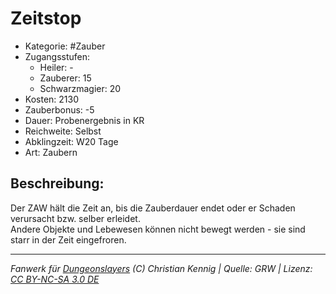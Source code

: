 # Zeitstop  
- Kategorie: #Zauber  
- Zugangsstufen:  
  - Heiler: -  
  - Zauberer: 15  
  - Schwarzmagier: 20  
- Kosten: 2130  
- Zauberbonus: -5  
- Dauer: Probenergebnis in KR  
- Reichweite: Selbst  
- Abklingzeit: W20 Tage  
- Art: Zaubern     

## Beschreibung:
Der ZAW hält die Zeit an, bis die Zauberdauer endet oder er Schaden verursacht bzw. selber erleidet.<br>Andere Objekte und Lebewesen können nicht bewegt werden - sie sind starr in der Zeit eingefroren.


___
*Fanwerk für [Dungeonslayers](https://www.dungeonslayers.net/) (C) Christian Kennig | Quelle: GRW | Lizenz: [CC BY-NC-SA 3.0 DE](https://creativecommons.org/licenses/by-nc-sa/3.0/de/)*
